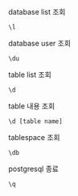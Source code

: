 database list 조회 
```postgresql
\l
```

database user 조회 
```postgresql
\du
```

table list 조회 
```postgresql
\d
```

table 내용 조회
```postgresql
\d [table name]
```

tablespace 조회
```postgresql
\db
```

postgresql 종료
```postgresql
\q
```